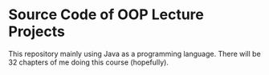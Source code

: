 # Source Code of OOP Lecture Projects
This repository mainly using Java as a programming language.
There will be 32 chapters of me doing this course (hopefully). 
